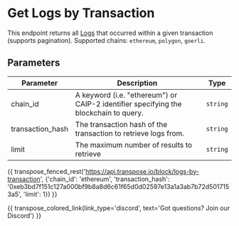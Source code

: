# Get Logs by Transaction

This endpoint returns all [Logs](../models/log_model.md) that occurred within a given transaction (supports pagination). Supported chains: `ethereum`, `polygon`, `goerli`.

## Parameters
| Parameter | Description | Type |
| -------- | ---------- | --- |
| chain_id | A keyword (i.e. "ethereum") or CAIP-2 identifier specifying the blockchain to query. | `string` |
| transaction_hash | The transaction hash of the transaction to retrieve logs from. | `string` |
| limit | The maximum number of results to retrieve | `string` |

{{ transpose_fenced_rest('https://api.transpose.io/block/logs-by-transaction', {'chain_id': 'ethereum', 'transaction_hash': '0xeb3bd7f151c127a000bf9b8a8d6c61f65d0d02597e13a1a3ab7b72d5017153a5', 'limit': 1}) }}

{{ transpose_colored_link(link_type='discord', text='Got questions?  Join our Discord') }}
